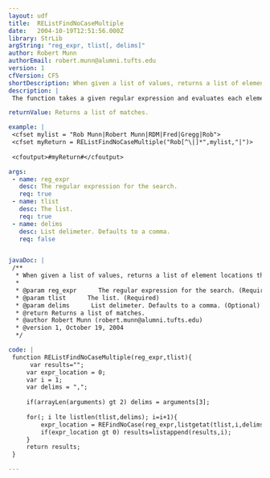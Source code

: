 ```yaml
---
layout: udf
title:  REListFindNoCaseMultiple
date:   2004-10-19T12:51:56.000Z
library: StrLib
argString: "reg_expr, tlist[, delims]"
author: Robert Munn
authorEmail: robert.munn@alumni.tufts.edu
version: 1
cfVersion: CF5
shortDescription: When given a list of values, returns a list of element locations that match a given regular expression.
description: |
 The function takes a given regular expression and evaluates each element of a given list of values against the regular expression. The match is case-insensitive. If the regular expression matches an element in the list, the list location of that element is added to a list of matched locations. The function returns the list of matched locations.

returnValue: Returns a list of matches.

example: |
 <cfset mylist = "Rob Munn|Robert Munn|RDM|Fred|Gregg|Rob">
 <cfset myReturn = REListFindNoCaseMultiple("Rob[^\|]*",mylist,"|")>
 
 <cfoutput>#myReturn#</cfoutput>

args:
 - name: reg_expr
   desc: The regular expression for the search.
   req: true
 - name: tlist
   desc: The list.
   req: true
 - name: delims
   desc: List delimeter. Defaults to a comma.
   req: false


javaDoc: |
 /**
  * When given a list of values, returns a list of element locations that match a given regular expression.
  * 
  * @param reg_expr      The regular expression for the search. (Required)
  * @param tlist      The list. (Required)
  * @param delims      List delimeter. Defaults to a comma. (Optional)
  * @return Returns a list of matches. 
  * @author Robert Munn (robert.munn@alumni.tufts.edu) 
  * @version 1, October 19, 2004 
  */

code: |
 function REListFindNoCaseMultiple(reg_expr,tlist){
      var results="";
     var expr_location = 0;
     var i = 1;
     var delims = ",";
     
     if(arrayLen(arguments) gt 2) delims = arguments[3];
     
     for(; i lte listlen(tlist,delims); i=i+1){
         expr_location = REFindNoCase(reg_expr,listgetat(tlist,i,delims));
         if(expr_location gt 0) results=listappend(results,i);
     }            
     return results;
 }

---
```


